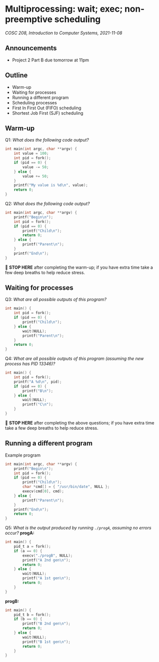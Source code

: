 # Multiprocessing: wait; exec; non-preemptive scheduling
_COSC 208, Introduction to Computer Systems, 2021-11-08_

## Announcements
* Project 2 Part B due tomorrow at 11pm

## Outline
* Warm-up
* Waiting for processes
* Running a different program
* Scheduling processes
* First In First Out (FIFO) scheduling
* Shortest Job First (SJF) scheduling

## Warm-up
Q1: _What does the following code output?_
```C
int main(int argc, char **argv) {
    int value = 100;
    int pid = fork();
    if (pid == 0) {
        value -= 50;
    } else {
        value += 50;
    }
    printf("My value is %d\n", value);
    return 0;
}
```
    
Q2: _What does the following code output?_
```C
int main(int argc, char **argv) {
    printf("Begin\n");
    int pid = fork();
    if (pid == 0) {
        printf("Child\n");
        return 0;
    } else {
        printf("Parent\n");
    }
    printf("End\n");
}
```

🛑 **STOP HERE** after completing the warm-up; if you have extra time take a few deep breaths to help reduce stress.

<div style="page-break-after:always;"></div>

## Waiting for processes
Q3: _What are all possible outputs of this program?_
```C
int main() {
    int pid = fork();
    if (pid == 0) {
        printf("Child\n");
    } else {
        wait(NULL);
        printf("Parent\n");
    }
    return 0;
}
```

Q4: _What are all possible outputs of this program (assuming the new process has PID 13346)?_
```C
int main() {
    int pid = fork();
    printf("A %d\n", pid);
    if (pid == 0) {
        printf("B\n");
    } else {
        wait(NULL);
        printf("C\n");
    }
}
```

🛑 **STOP HERE** after completing the above questions; if you have extra time take a few deep breaths to help reduce stress.

## Running a different program
Example program
```C
int main(int argc, char **argv) {
    printf("Begin\n");
    int pid = fork();
    if (pid == 0) {
        printf("Child\n");
        char *cmd[] = { "/usr/bin/date", NULL };
        execv(cmd[0], cmd);
    } else {
        printf("Parent\n");
    }
    printf("End\n");
    return 0;
}
```

<div style="page-break-after:always;"></div>

Q5: _What is the output produced by running `./progA`, assuming no errors occur?_
**progA:**
```C
int main() {
    pid_t a = fork();
    if (a == 0) {
        execv("./progB", NULL);
        printf("A 2nd gen\n");
        return 0;
    } else {
        wait(NULL);
        printf("A 1st gen\n");
        return 0;
    }
}
```
**progB:**
```C
int main() {
    pid_t b = fork();
    if (b == 0) {
        printf("B 2nd gen\n");
        return 0;
    } else {
        wait(NULL);
        printf("B 1st gen\n");
        return 0;
    }
}
```